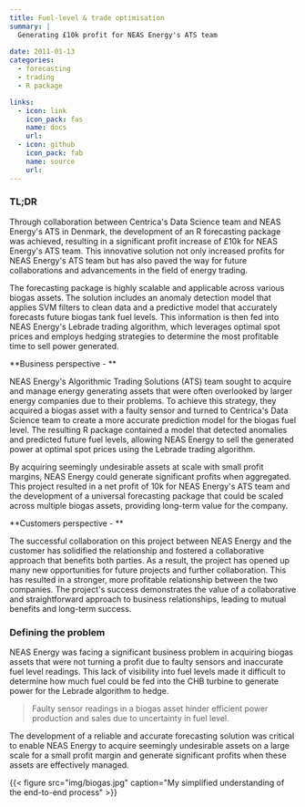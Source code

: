 ```yaml
---
title: Fuel-level & trade optimisation
summary: |
  Generating £10k profit for NEAS Energy's ATS team
  
date: 2011-01-13
categories:
  - forecasting
  - trading
  - R package

links:
  - icon: link
    icon_pack: fas
    name: docs
    url: 
  - icon: github
    icon_pack: fab
    name: source
    url: 
---
```


### TL;DR

Through collaboration between Centrica's Data Science team and NEAS Energy's ATS in Denmark, the development of an R forecasting package was achieved, resulting in a significant profit increase of £10k for NEAS Energy's ATS team. This innovative solution not only increased profits for NEAS Energy's ATS team but has also paved the way for future collaborations and advancements in the field of energy trading.

The forecasting package is highly scalable and applicable across various biogas assets. The solution includes an anomaly detection model that applies SVM filters to clean data and a predictive model that accurately forecasts future biogas tank fuel levels. This information is then fed into NEAS Energy's Lebrade trading algorithm, which leverages optimal spot prices and employs hedging strategies to determine the most profitable time to sell power generated.

**Business perspective - **

NEAS Energy's Algorithmic Trading Solutions (ATS) team sought to acquire and manage energy generating assets that were often overlooked by larger energy companies due to their problems. To achieve this strategy, they acquired a biogas asset with a faulty sensor and turned to Centrica's Data Science team to create a more accurate prediction model for the biogas fuel level. The resulting R package contained a model that detected anomalies and predicted future fuel levels, allowing NEAS Energy to sell the generated power at optimal spot prices using the Lebrade trading algorithm. 

By acquiring seemingly undesirable assets at scale with small profit margins, NEAS Energy could generate significant profits when aggregated. This project resulted in a net profit of 10k for NEAS Energy's ATS team and the development of a universal forecasting package that could be scaled across multiple biogas assets, providing long-term value for the company.

**Customers perspective - **

The successful collaboration on this project between NEAS Energy and the customer has solidified the relationship and fostered a collaborative approach that benefits both parties. As a result, the project has opened up many new opportunities for future projects and further collaboration. This has resulted in a stronger, more profitable relationship between the two companies. The project's success demonstrates the value of a collaborative and straightforward approach to business relationships, leading to mutual benefits and long-term success.

### Defining the problem

NEAS Energy was facing a significant business problem in acquiring biogas assets that were not turning a profit due to faulty sensors and inaccurate fuel level readings. This lack of visibility into fuel levels made it difficult to determine how much fuel could be fed into the CHB turbine to generate power for the Lebrade algorithm to hedge. 

> Faulty sensor readings in a biogas asset hinder efficient power production and sales due to uncertainty in fuel level.

The development of a reliable and accurate forecasting solution was critical to enable NEAS Energy to acquire seemingly undesirable assets on a large scale for a small profit margin and generate significant profits when these assets are effectively managed.

{{< figure src="img/biogas.jpg" caption="My simplified understanding of the end-to-end process" >}}



